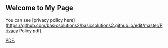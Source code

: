 ## Welcome to My Page

You can see [privacy policy here](https://github.com/basicsolutions2/basicsolutions2.github.io/edit/master/Privacy Policy.pdf).
 
 <a href="https://github.com/basicsolutions2/basicsolutions2.github.io/edit/master/Privacy Policy.pdf" target="_blank">PDF.</a>

